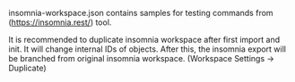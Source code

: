 insomnia-workspace.json contains samples for testing commands from (https://insomnia.rest/) tool.

It is recommended to duplicate insomnia workspace after first import and init. It will change internal IDs of objects. After this, the insomnia export will be branched from original insomnia workspace. (Workspace Settings -> Duplicate)
